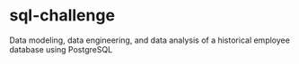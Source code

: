 # sql-challenge
Data modeling, data engineering, and data analysis of a historical employee database using PostgreSQL
